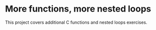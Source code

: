 # More functions, more nested loops
This project covers additional C functions and nested loops exercises.
